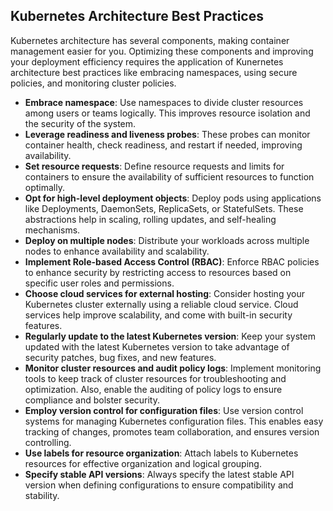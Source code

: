 ## Kubernetes Architecture Best Practices

Kubernetes architecture has several components, making container management easier for you. Optimizing these components and improving your deployment efficiency requires the application of Kunernetes architecture best practices like embracing namespaces, using secure policies, and monitoring cluster policies.

* **Embrace namespace**: Use namespaces to divide cluster resources among users or teams logically. This improves resource isolation and the security of the system.
* **Leverage readiness and liveness probes**: These probes can monitor container health, check readiness, and restart if needed, improving availability.
* **Set resource requests**: Define resource requests and limits for containers to ensure the availability of sufficient resources to function optimally.
* **Opt for high-level deployment objects**: Deploy pods using applications like Deployments, DaemonSets, ReplicaSets, or StatefulSets. These abstractions help in scaling, rolling updates, and self-healing mechanisms.
* **Deploy on multiple nodes**: Distribute your workloads across multiple nodes to enhance availability and scalability.
* **Implement Role-based Access Control (RBAC)**: Enforce RBAC policies to enhance security by restricting access to resources based on specific user roles and permissions.
* **Choose cloud services for external hosting**: Consider hosting your Kubernetes cluster externally using a reliable cloud service. Cloud services help improve scalability, and come with built-in security features.
* **Regularly update to the latest Kubernetes version**: Keep your system updated with the latest Kubernetes version to take advantage of security patches, bug fixes, and new features.
* **Monitor cluster resources and audit policy logs**: Implement monitoring tools to keep track of cluster resources for troubleshooting and optimization. Also, enable the auditing of policy logs to ensure compliance and bolster security.
* **Employ version control for configuration files**: Use version control systems for managing Kubernetes configuration files. This enables easy tracking of changes, promotes team collaboration, and ensures version controlling.
* **Use labels for resource organization**: Attach labels to Kubernetes resources for effective organization and logical grouping.
* **Specify stable API versions**: Always specify the latest stable API version when defining configurations to ensure compatibility and stability.